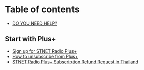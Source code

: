 # Table of contents

* [DO YOU NEED HELP?](README.md)

## Start with Plus+ <a href="#plus" id="plus"></a>

* [Sign up for STNET Radio Plus+](/plus/signup.md)
* [How to unsubscribe from Plus+](/plus/unsubscribe.md)
* [STNET Radio Plus+ Subscription Refund Request in Thailand](/plus/refund.md)